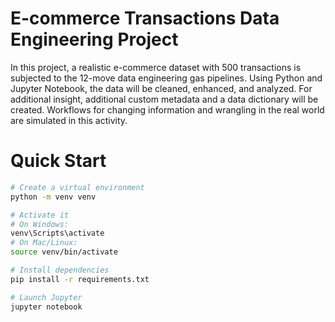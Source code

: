 
# E-commerce Transactions Data Engineering Project 

In this project, a realistic e-commerce dataset with 500 transactions is subjected to the 12-move data engineering gas pipelines. Using Python and Jupyter Notebook, the data will be cleaned, enhanced, and analyzed. For additional insight, additional custom metadata and a data dictionary will be created. Workflows for changing information and wrangling in the real world are simulated in this activity.



# Quick Start

```bash
# Create a virtual environment
python -m venv venv

# Activate it
# On Windows:
venv\Scripts\activate
# On Mac/Linux:
source venv/bin/activate

# Install dependencies
pip install -r requirements.txt

# Launch Jupyter
jupyter notebook
